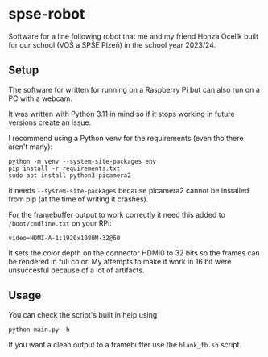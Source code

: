 # spse-robot
Software for a line following robot that me and my friend Honza Ocelík built for our school (VOŠ a SPŠE Plzeň) in the school year 2023/24.

## Setup
The software for written for running on a Raspberry Pi but can also run on a PC with a webcam.

It was written with Python 3.11 in mind so if it stops working in future versions create an issue.

I recommend using a Python venv for the requirements (even tho there aren't many):
```
python -m venv --system-site-packages env
pip install -r requirements.txt
sudo apt install python3-picamera2
```
It needs `--system-site-packages` because picamera2 cannot be installed from pip (at the time of writing it crashes).

For the framebuffer output to work correctly it need this added to `/boot/cmdline.txt` on your RPi:
```
video=HDMI-A-1:1920x1080M-32@60
```
It sets the color depth on the connector HDMI0 to 32 bits so the frames can be rendered in full color. My attempts to make it work in 16 bit were unsuccesful because of a lot of artifacts.

## Usage
You can check the script's built in help using
```
python main.py -h
```

If you want a clean output to a framebuffer use the `blank_fb.sh` script.